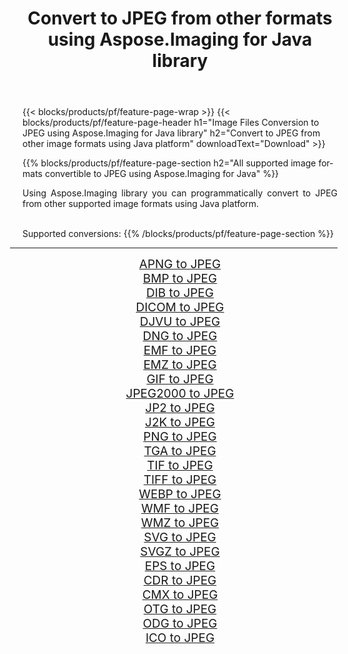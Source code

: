 ﻿---
title: Convert to JPEG from other formats using Aspose.Imaging for Java library 
weight: 3920
url: /java/conversion/to/jpeg 
lang: en
langdirlevel: 2
locales: zh-hans,ja,it,ru,de,es,fr,nl,id,lt,pl,pt,vi,tr,ko,zh-hant,ar,hi,th,sv,cs,uk,he
description: Using Aspose.Imaging you can convert to JPEG from other formats using Java
---

{{< blocks/products/pf/feature-page-wrap >}}
{{< blocks/products/pf/feature-page-header h1="Image Files Conversion to JPEG using Aspose.Imaging for Java library" h2="Convert to JPEG from other image formats using Java platform" downloadText="Download" >}}


{{% blocks/products/pf/feature-page-section  h2="All supported image formats convertible to JPEG using Aspose.Imaging for Java" %}}
<p align=justify>Using Aspose.Imaging library you can programmatically convert to JPEG from other supported image formats using Java platform.</p>
<br/>
Supported conversions:
{{% /blocks/products/pf/feature-page-section %}}
<div class="container-fluid productfamilypage bg-gray">
    <div class="convertypes bg-gray agp-content section">
        <div class="container">
		<hr style="margin-left:-20px;"/>
		<div class="row other-converters" style="gap: 10px;font-size: 19px;text-align:center;">
		    <div class='col-md-2 other-converter remove-lp remove-rp'><a href="/imaging/java/conversion/apng-to-jpeg" style="padding:15px;">APNG to JPEG</a></div>
<div class='col-md-2 other-converter remove-lp remove-rp'><a href="/imaging/java/conversion/bmp-to-jpeg" style="padding:15px;">BMP to JPEG</a></div>
<div class='col-md-2 other-converter remove-lp remove-rp'><a href="/imaging/java/conversion/dib-to-jpeg" style="padding:15px;">DIB to JPEG</a></div>
<div class='col-md-2 other-converter remove-lp remove-rp'><a href="/imaging/java/conversion/dicom-to-jpeg" style="padding:15px;">DICOM to JPEG</a></div>
<div class='col-md-2 other-converter remove-lp remove-rp'><a href="/imaging/java/conversion/djvu-to-jpeg" style="padding:15px;">DJVU to JPEG</a></div>
<div class='col-md-2 other-converter remove-lp remove-rp'><a href="/imaging/java/conversion/dng-to-jpeg" style="padding:15px;">DNG to JPEG</a></div>
<div class='col-md-2 other-converter remove-lp remove-rp'><a href="/imaging/java/conversion/emf-to-jpeg" style="padding:15px;">EMF to JPEG</a></div>
<div class='col-md-2 other-converter remove-lp remove-rp'><a href="/imaging/java/conversion/emz-to-jpeg" style="padding:15px;">EMZ to JPEG</a></div>
<div class='col-md-2 other-converter remove-lp remove-rp'><a href="/imaging/java/conversion/gif-to-jpeg" style="padding:15px;">GIF to JPEG</a></div>
<div class='col-md-2 other-converter remove-lp remove-rp'><a href="/imaging/java/conversion/jpeg2000-to-jpeg" style="padding:15px;">JPEG2000 to JPEG</a></div>
<div class='col-md-2 other-converter remove-lp remove-rp'><a href="/imaging/java/conversion/jp2-to-jpeg" style="padding:15px;">JP2 to JPEG</a></div>
<div class='col-md-2 other-converter remove-lp remove-rp'><a href="/imaging/java/conversion/j2k-to-jpeg" style="padding:15px;">J2K to JPEG</a></div>
<div class='col-md-2 other-converter remove-lp remove-rp'><a href="/imaging/java/conversion/png-to-jpeg" style="padding:15px;">PNG to JPEG</a></div>
<div class='col-md-2 other-converter remove-lp remove-rp'><a href="/imaging/java/conversion/tga-to-jpeg" style="padding:15px;">TGA to JPEG</a></div>
<div class='col-md-2 other-converter remove-lp remove-rp'><a href="/imaging/java/conversion/tif-to-jpeg" style="padding:15px;">TIF to JPEG</a></div>
<div class='col-md-2 other-converter remove-lp remove-rp'><a href="/imaging/java/conversion/tiff-to-jpeg" style="padding:15px;">TIFF to JPEG</a></div>
<div class='col-md-2 other-converter remove-lp remove-rp'><a href="/imaging/java/conversion/webp-to-jpeg" style="padding:15px;">WEBP to JPEG</a></div>
<div class='col-md-2 other-converter remove-lp remove-rp'><a href="/imaging/java/conversion/wmf-to-jpeg" style="padding:15px;">WMF to JPEG</a></div>
<div class='col-md-2 other-converter remove-lp remove-rp'><a href="/imaging/java/conversion/wmz-to-jpeg" style="padding:15px;">WMZ to JPEG</a></div>
<div class='col-md-2 other-converter remove-lp remove-rp'><a href="/imaging/java/conversion/svg-to-jpeg" style="padding:15px;">SVG to JPEG</a></div>
<div class='col-md-2 other-converter remove-lp remove-rp'><a href="/imaging/java/conversion/svgz-to-jpeg" style="padding:15px;">SVGZ to JPEG</a></div>
<div class='col-md-2 other-converter remove-lp remove-rp'><a href="/imaging/java/conversion/eps-to-jpeg" style="padding:15px;">EPS to JPEG</a></div>
<div class='col-md-2 other-converter remove-lp remove-rp'><a href="/imaging/java/conversion/cdr-to-jpeg" style="padding:15px;">CDR to JPEG</a></div>
<div class='col-md-2 other-converter remove-lp remove-rp'><a href="/imaging/java/conversion/cmx-to-jpeg" style="padding:15px;">CMX to JPEG</a></div>
<div class='col-md-2 other-converter remove-lp remove-rp'><a href="/imaging/java/conversion/otg-to-jpeg" style="padding:15px;">OTG to JPEG</a></div>
<div class='col-md-2 other-converter remove-lp remove-rp'><a href="/imaging/java/conversion/odg-to-jpeg" style="padding:15px;">ODG to JPEG</a></div>
<div class='col-md-2 other-converter remove-lp remove-rp'><a href="/imaging/java/conversion/ico-to-jpeg" style="padding:15px;">ICO to JPEG</a></div>
                </div>
        </div>
    </div>
</div>
<br/>

